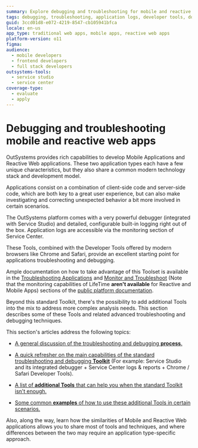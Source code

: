 ```yaml
---
summary: Explore debugging and troubleshooting for mobile and reactive web apps using OutSystems 11's integrated tools and extensive documentation.
tags: debugging, troubleshooting, application logs, developer tools, documentation
guid: 3ccd01d8-e072-4219-8547-cb105941bfca
locale: en-us
app_type: traditional web apps, mobile apps, reactive web apps
platform-version: o11
figma:
audience:
  - mobile developers
  - frontend developers
  - full stack developers
outsystems-tools:
  - service studio
  - service center
coverage-type:
  - evaluate
  - apply
---
```


# Debugging and troubleshooting mobile and reactive web apps

OutSystems provides rich capabilities to develop Mobile Applications and Reactive Web applications. These two application types each have a few unique characteristics, but they also share a common modern technology stack and development model.

Applications consist on a combination of client-side code and server-side code, which are both key to a great user experience, but can also make investigating and correcting unexpected behavior a bit more involved in certain scenarios.

The OutSystems platform comes with a very powerful debugger (integrated with Service Studio) and detailed, configurable built-in logging right out of the box. Application logs are accessible via the monitoring section of Service Center.

These Tools, combined with the Developer Tools offered by modern browsers like Chrome and Safari, provide an excellent starting point for applications troubleshooting and debugging.

Ample documentation on how to take advantage of this Toolset is available in the [Troubleshooting Applications](https://success.outsystems.com/Documentation/11/Developing_an_Application/Troubleshooting_Applications) and [Monitor and Troubleshoot](https://success.outsystems.com/Documentation/11/Managing_the_Applications_Lifecycle/Monitor_and_Troubleshoot) (Note that the monitoring capabilities of LifeTime **aren't available** for Reactive and Mobile Apps) sections of the [public platform documentation](https://success.outsystems.com/Documentation/11/New_in_OutSystems_11).

Beyond this standard Toolkit, there's the possibility to add additional Tools into the mix to address more complex analysis needs. This section describes some of these Tools and related advanced troubleshooting and debugging techniques.

This section's articles address the following topics:

* [A general discussion of the troubleshooting and debugging **process**.](troubleshooting-process.md)

* [A quick refresher on the main capabilities of the standard troubleshooting and debugging **Toolkit**](standard-toolkit.md)
    (For example: Service Studio and its integrated debugger + Service Center logs & reports + Chrome / Safari Developer Tools).

* [A list of **additional Tools** that can help you when the standard Toolkit isn't enough.](extended-toolkit.md)

* [Some common **examples** of how to use these additional Tools in certain scenarios.](debug-examples.md)

Also, along the way, learn how the similarities of Mobile and Reactive Web applications allows you to share most of tools and techniques, and where differences between the two may require an application type-specific approach.
